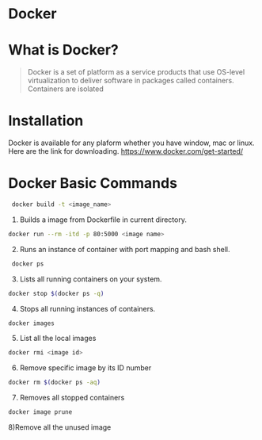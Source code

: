# Docker

# What is Docker?
>Docker is a set of platform as a service products that use OS-level virtualization to deliver software in packages called containers. Containers are isolated
# Installation
Docker is available for any plaform whether you have window, mac or linux.
Here are the link for downloading.
https://www.docker.com/get-started/

# Docker Basic Commands
```bash
 docker build -t <image_name>
 ```
1) Builds a image from Dockerfile in current directory.
```bash
docker run --rm -itd -p 80:5000 <image name>
```
2) Runs an instance of container with port mapping and bash shell.
```bash
 docker ps
 ```
3) Lists all running containers on your system.
```bash
docker stop $(docker ps -q)
``` 
4) Stops all running instances of containers.
```bash
docker images
```
5) List all the local images
``` bash
docker rmi <image id>
``` 
6) Remove specific image by its ID number
 ```bash 
docker rm $(docker ps -aq)
``` 
7) Removes all stopped containers
```bash
docker image prune
```
8)Remove all the unused image